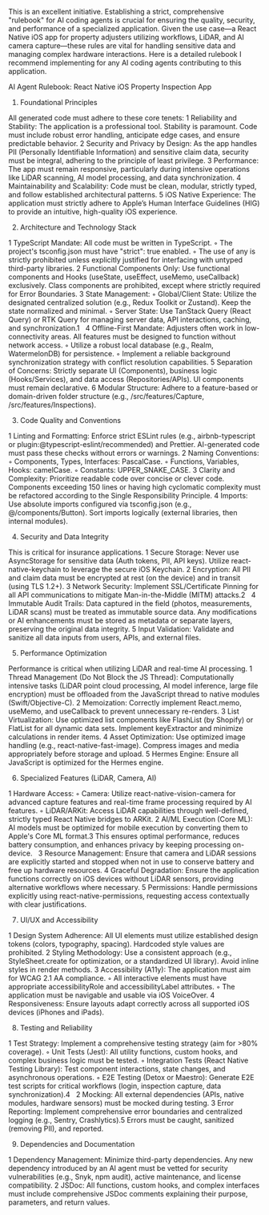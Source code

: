 This is an excellent initiative. Establishing a strict, comprehensive "rulebook" for AI coding agents is crucial for ensuring the quality, security, and performance of a specialized application. Given the use case—a React Native iOS app for property adjusters utilizing workflows, LiDAR, and AI camera capture—these rules are vital for handling sensitive data and managing complex hardware interactions.
Here is a detailed rulebook I recommend implementing for any AI coding agents contributing to this application.

AI Agent Rulebook: React Native iOS Property Inspection App


1. Foundational Principles

All generated code must adhere to these core tenets:
  1	Reliability and Stability: The application is a professional tool. Stability is paramount. Code must include robust error handling, anticipate edge cases, and ensure predictable behavior.
  2	Security and Privacy by Design: As the app handles PII (Personally Identifiable Information) and sensitive claim data, security must be integral, adhering to the principle of least privilege.
  3	Performance: The app must remain responsive, particularly during intensive operations like LiDAR scanning, AI model processing, and data synchronization.
  4	Maintainability and Scalability: Code must be clean, modular, strictly typed, and follow established architectural patterns.
  5	iOS Native Experience: The application must strictly adhere to Apple’s Human Interface Guidelines (HIG) to provide an intuitive, high-quality iOS experience.

2. Architecture and Technology Stack

  1	TypeScript Mandate: All code must be written in TypeScript.
  ◦	The project's tsconfig.json must have "strict": true enabled.
  ◦	The use of any is strictly prohibited unless explicitly justified for interfacing with untyped third-party libraries.
  2	Functional Components Only: Use functional components and Hooks (useState, useEffect, useMemo, useCallback) exclusively. Class components are prohibited, except where strictly required for Error Boundaries.
  3	State Management:
  ◦	Global/Client State: Utilize the designated centralized solution (e.g., Redux Toolkit or Zustand). Keep the state normalized and minimal.
  ◦	Server State: Use TanStack Query (React Query) or RTK Query for managing server data, API interactions, caching, and synchronization.1  
  4	Offline-First Mandate: Adjusters often work in low-connectivity areas. All features must be designed to function without network access.
  ◦	Utilize a robust local database (e.g., Realm, WatermelonDB) for persistence.
  ◦	Implement a reliable background synchronization strategy with conflict resolution capabilities.
  5	Separation of Concerns: Strictly separate UI (Components), business logic (Hooks/Services), and data access (Repositories/APIs). UI components must remain declarative.
  6	Modular Structure: Adhere to a feature-based or domain-driven folder structure (e.g., /src/features/Capture, /src/features/Inspections).

3. Code Quality and Conventions

  1	Linting and Formatting: Enforce strict ESLint rules (e.g., airbnb-typescript or plugin:@typescript-eslint/recommended) and Prettier. AI-generated code must pass these checks without errors or warnings.
  2	Naming Conventions:
  ◦	Components, Types, Interfaces: PascalCase.
  ◦	Functions, Variables, Hooks: camelCase.
  ◦	Constants: UPPER_SNAKE_CASE.
  3	Clarity and Complexity: Prioritize readable code over concise or clever code. Components exceeding 150 lines or having high cyclomatic complexity must be refactored according to the Single Responsibility Principle.
  4	Imports: Use absolute imports configured via tsconfig.json (e.g., @/components/Button). Sort imports logically (external libraries, then internal modules).

4. Security and Data Integrity

This is critical for insurance applications.
  1	Secure Storage: Never use AsyncStorage for sensitive data (Auth tokens, PII, API keys). Utilize react-native-keychain to leverage the secure iOS Keychain.
  2	Encryption: All PII and claim data must be encrypted at rest (on the device) and in transit (using TLS 1.2+).
  3	Network Security: Implement SSL/Certificate Pinning for all API communications to mitigate Man-in-the-Middle (MITM) attacks.2  
  4	Immutable Audit Trails: Data captured in the field (photos, measurements, LiDAR scans) must be treated as immutable source data. Any modifications or AI enhancements must be stored as metadata or separate layers, preserving the original data integrity.
  5	Input Validation: Validate and sanitize all data inputs from users, APIs, and external files.

5. Performance Optimization

Performance is critical when utilizing LiDAR and real-time AI processing.
  1	Thread Management (Do Not Block the JS Thread): Computationally intensive tasks (LiDAR point cloud processing, AI model inference, large file encryption) must be offloaded from the JavaScript thread to native modules (Swift/Objective-C).
  2	Memoization: Correctly implement React.memo, useMemo, and useCallback to prevent unnecessary re-renders.
  3	List Virtualization: Use optimized list components like FlashList (by Shopify) or FlatList for all dynamic data sets. Implement keyExtractor and minimize calculations in render items.
  4	Asset Optimization: Use optimized image handling (e.g., react-native-fast-image). Compress images and media appropriately before storage and upload.
  5	Hermes Engine: Ensure all JavaScript is optimized for the Hermes engine.

6. Specialized Features (LiDAR, Camera, AI)

  1	Hardware Access:
  ◦	Camera: Utilize react-native-vision-camera for advanced capture features and real-time frame processing required by AI features.
  ◦	LiDAR/ARKit: Access LiDAR capabilities through well-defined, strictly typed React Native bridges to ARKit.
  2	AI/ML Execution (Core ML): AI models must be optimized for mobile execution by converting them to Apple's Core ML format.3 This ensures optimal performance, reduces battery consumption, and enhances privacy by keeping processing on-device.  
  3	Resource Management: Ensure that camera and LiDAR sessions are explicitly started and stopped when not in use to conserve battery and free up hardware resources.
  4	Graceful Degradation: Ensure the application functions correctly on iOS devices without LiDAR sensors, providing alternative workflows where necessary.
  5	Permissions: Handle permissions explicitly using react-native-permissions, requesting access contextually with clear justifications.

7. UI/UX and Accessibility

  1	Design System Adherence: All UI elements must utilize established design tokens (colors, typography, spacing). Hardcoded style values are prohibited.
  2	Styling Methodology: Use a consistent approach (e.g., StyleSheet.create for optimization, or a standardized UI library). Avoid inline styles in render methods.
  3	Accessibility (A11y): The application must aim for WCAG 2.1 AA compliance.
  ◦	All interactive elements must have appropriate accessibilityRole and accessibilityLabel attributes.
  ◦	The application must be navigable and usable via iOS VoiceOver.
  4	Responsiveness: Ensure layouts adapt correctly across all supported iOS devices (iPhones and iPads).

8. Testing and Reliability

  1	Test Strategy: Implement a comprehensive testing strategy (aim for >80% coverage).
  ◦	Unit Tests (Jest): All utility functions, custom hooks, and complex business logic must be tested.
  ◦	Integration Tests (React Native Testing Library): Test component interactions, state changes, and asynchronous operations.
  ◦	E2E Testing (Detox or Maestro): Generate E2E test scripts for critical workflows (login, inspection capture, data synchronization).4  
  2	Mocking: All external dependencies (APIs, native modules, hardware sensors) must be mocked during testing.
  3	Error Reporting: Implement comprehensive error boundaries and centralized logging (e.g., Sentry, Crashlytics).5 Errors must be caught, sanitized (removing PII), and reported.  

9. Dependencies and Documentation

  1	Dependency Management: Minimize third-party dependencies. Any new dependency introduced by an AI agent must be vetted for security vulnerabilities (e.g., Snyk, npm audit), active maintenance, and license compatibility.
  2	JSDoc: All functions, custom hooks, and complex interfaces must include comprehensive JSDoc comments explaining their purpose, parameters, and return values.
